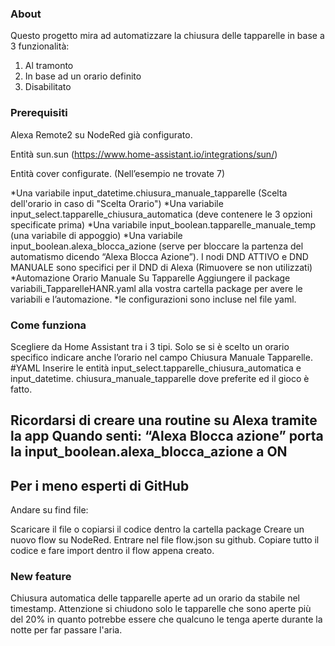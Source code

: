
### About

Questo progetto mira ad automatizzare la chiusura delle tapparelle in base a 3 funzionalità:
1.	Al tramonto 
2.	In base ad un orario definito
3.	Disabilitato
	

### Prerequisiti
Alexa Remote2 su NodeRed già configurato. 

Entità sun.sun (https://www.home-assistant.io/integrations/sun/)

Entità cover configurate. (Nell’esempio ne trovate 7)

*Una variabile input_datetime.chiusura_manuale_tapparelle (Scelta dell'orario in caso di "Scelta Orario")
*Una variabile input_select.tapparelle_chiusura_automatica (deve contenere le 3 opzioni specificate prima)
*Una variabile input_boolean.tapparelle_manuale_temp (una variabile di appoggio)
*Una variabile input_boolean.alexa_blocca_azione (serve per bloccare la partenza del automatismo dicendo “Alexa Blocca Azione”). 
I nodi DND ATTIVO e DND MANUALE sono specifici per il DND di Alexa (Rimuovere se non utilizzati)
*Automazione Orario Manuale Su Tapparelle
Aggiungere il package variabili_TapparelleHANR.yaml alla vostra cartella package per avere le variabili e l’automazione.
*le configurazioni sono incluse nel file yaml.


### Come funziona
Scegliere da Home Assistant tra i 3 tipi. Solo se si è scelto un orario specifico indicare anche l’orario nel campo Chiusura Manuale Tapparelle.
#YAML
Inserire le entità input_select.tapparelle_chiusura_automatica e input_datetime. chiusura_manuale_tapparelle dove preferite ed il gioco è fatto.


## Ricordarsi di creare una routine su Alexa tramite la app Quando senti: “Alexa Blocca azione” porta la input_boolean.alexa_blocca_azione a ON
## Per i meno esperti di GitHub
Andare su find file:

Scaricare il file o copiarsi il codice dentro la cartella package
Creare un nuovo flow su NodeRed. Entrare nel file flow.json su github. Copiare tutto il codice e fare import dentro il flow appena creato.

### New feature
Chiusura automatica delle tapparelle aperte ad un orario da stabile nel timestamp. Attenzione si chiudono solo le tapparelle che sono aperte più del 20% in quanto potrebbe essere che qualcuno le tenga aperte durante la notte per far passare l'aria.